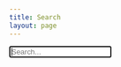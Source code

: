 ```yaml
---
title: Search
layout: page
---
```


<div class="search-container">
  <input type="text" id="search-input" placeholder="Search..." autofocus>
  <ul id="results-container"></ul>
</div>

<!-- 1. Add this JavaScript -->
<script src="https://unpkg.com/simple-jekyll-search@1.10.0/dest/simple-jekyll-search.min.js"></script>

<script>
  var sjs = SimpleJekyllSearch({
    searchInput: document.getElementById('search-input'),
    resultsContainer: document.getElementById('results-container'),
    json: '{{ site.baseurl }}/search.json',
    searchResultTemplate: '<li><a href="{url}">{title}</a><span class="search-meta">{meta}</span></li>',
    noResultsText: 'No results found',
    limit: 20,
    fuzzy: false,
    debounceTime: 300
  });
</script>